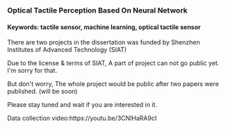 ### Optical Tactile Perception Based On Neural Network
#### Keywords: tactile sensor, machine learning, optical tactile sensor
<p>There are two projects in the dissertation was funded by Shenzhen Institutes of Advanced Technology (SIAT)</p>
<p>Due to the license & terms of SIAT, A part of project can not go public yet. I'm sorry for that.</p>
<p>But don't worry, The whole project would be public after two papers were published. (will be soon)</p>
<p>Please stay tuned and wait if you are interested in it.</p>
<p>Data collection video:https://youtu.be/3CNlHaRA9cI</p>
